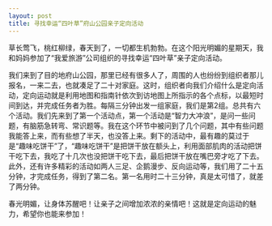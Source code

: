 ```yaml
---
layout: post
title: 寻找幸运“四叶草”府山公园亲子定向活动
---
```



草长莺飞，桃红柳绿，春天到了，一切都生机勃勃。在这个阳光明媚的星期天，我和妈妈参加了“我爱旅游”公司组织的寻找幸运“四叶草”亲子定向活动。

我们来到了目的地府山公园，那里已经有很多人了，周围的人也纷纷到组织者那儿报名，一来二去，也就凑足了二十对家庭。这时，组织者向我们介绍什么是定向活动，定向运动就是利用地图和指南针依次到访地图上所指示的各个点标，以最短时间到达，并完成任务者为胜。每隔三分钟出发一组家庭，我们是第2组。总共有六个活动。我们先来到了第一个活动点，第一个活动是“智力大冲浪”，是问一些问题，有脑筋急转弯、常识题等。我在这个环节中被问到了几个问题，其中有些问题我能答上来，而有些想了半天，也没答上来。剩下的活动中，最有趣的莫过于是“趣味吃饼干”了，“趣味吃饼干”是把饼干放在额头上，利用面部肌肉的活动把饼干吃下去，我吃了十几次也没把饼干吃下去，最后把饼干放在嘴巴旁才吃了下去。此外，还有许多精彩的活动如两人三足、企鹅漫步、反向运动等，我们用了二十五分钟，才完成任务，得到了第二名。第一名用时二十三分钟，真是太可惜了，就差了两分钟。

春光明媚，让身体苏醒吧！让亲子之间增加浓浓的亲情吧！这就是定向运动的魅力，希望你也能来参加！
